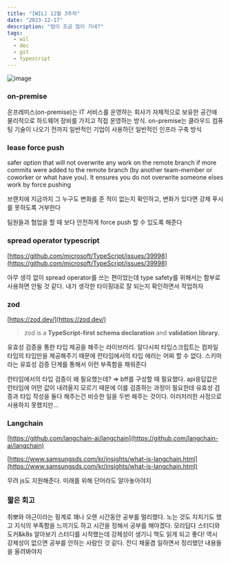 ```yaml
---
title: "[WIL] 12월 3주차"
date: "2023-12-17"
description: "텀이 조금 많이 기네?"
tags:
  - wil
  - dec
  - git
  - typescript
---
```


![image](https://github.com/prefer2/prefer2.dev/assets/67692759/dd5b5098-31ff-42af-8d22-dea4ac775e58)

### on-premise

온프레미스(on-premise)는 IT 서비스를 운영하는 회사가 자체적으로 보유한 공간에 물리적으로 하드웨어 장비를 가지고 직접 운영하는 방식. on-premise는 클라우드 컴퓨팅 기술이 나오기 전까지 일반적인 기업이 사용하던 일반적인 인프라 구축 방식

### lease force push

safer option that will not overwrite any work on the remote branch if more commits were added to the remote branch (by another team-member or coworker or what have you). It ensures you do not overwrite someone elses work by force pushing

브랜치에 지금까지 그 누구도 변화를 준 적이 없는지 확인하고, 변화가 있다면 강제 푸시를 못하도록 거부한다

팀원들과 협업을 할 때 보다 안전하게 force push 할 수 있도록 해준다

### spread operator typescript

[https://github.com/microsoft/TypeScript/issues/39998](https://github.com/microsoft/TypeScript/issues/39998)

아무 생각 없이 spread operator를 쓰는 편이었는데 type safety를 위해서는 함부로 사용하면 안될 것 같다. 내가 생각한 타이핑대로 잘 되는지 확인하면서 작업하자

### zod

[https://zod.dev/](https://zod.dev/)

> zod is a **TypeScript-first schema declaration** and **validation library.**

유효성 검증을 통한 타입 제공을 해주는 라이브러리. 알다시피 타입스크립트는 컴파일 타임의 타입만을 제공해주기 때문에 런타임에서의 타입 에러는 어찌 할 수 없다. 스키마라는 유효성 검증 단계를 통해서 이런 부족함을 채워준다

런타임에서의 타입 검증이 왜 필요했는데? ⇒ bff를 구성할 때 필요했다. api응답값은 런타임에 어떤 값이 내려올지 모르기 때문에 이를 검증하는 과정이 필요한데 유효성 검증과 타입 작성을 둘다 해주는건 비슷한 일을 두번 해주는 것이다. 이러저러한 사정으로 사용하지 못했지만…

### Langchain

[https://github.com/langchain-ai/langchain](https://github.com/langchain-ai/langchain)

[https://www.samsungsds.com/kr/insights/what-is-langchain.html](https://www.samsungsds.com/kr/insights/what-is-langchain.html)

무려 js도 지원해준다. 미래를 위해 단어라도 알아놓아야지

### 짧은 회고

취뽀와 야근이라는 핑계로 꽤나 오랜 시간동안 공부를 멀리했다. 노는 것도 지치기도 했고 지식의 부족함을 느끼기도 하고 시간을 정해서 공부를 해야겠다. 모리딥다 스터디와 도커&k8s 알아보기 스터디를 시작했는데 강제성이 생기니 책도 읽게 되고 좋다! 역시 강제성이 없으면 공부를 안하는 사람인 것 같다. 잔디 채울겸 일하면서 정리했던 내용들을 올려봐야지
